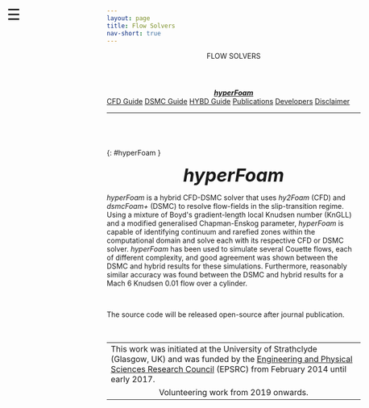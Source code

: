 ```yaml
---
layout: page
title: Flow Solvers
nav-short: true
---
```


<div id="mySidenav" class="sidenav">
  <a href="javascript:void(0)" class="closebtn" onclick="closeNav()"><i class='fa fa-times'></i></a>
  <header>FLOW SOLVERS</header>
  <a href="#"><center><b><i>hyperFoam</i></b></center></a>
  <a href="https://hystrath.github.io/guides/fleming/cfd/toc/">CFD Guide</a>
  <a href="https://hystrath.github.io/guides/fleming/dsmc/toc/">DSMC Guide</a>
  <a href="https://hystrath.github.io/guides/fleming/cfddsmc/toc/">HYBD Guide</a>
  <a href="https://hystrath.github.io/publications/hyperfoam/">Publications</a>
  <a href="https://hystrath.github.io/people/#cfd-dsmc-not-released-yet">Developers</a>
  <a href="https://hystrath.github.io/download/disclaimer/">Disclaimer</a>
</div>

<span style="position: fixed;font-size:30px;cursor:pointer; margin:0px; top:60px;left:30px;" onclick="reopenNav()">&#9776;</span>

<script>
function openNav() {
  document.getElementById("mySidenav").style.width = "210px";
  document.getElementById("mySidenav").style.transition = "0s";
}

function closeNav() {
  document.getElementById("mySidenav").style.width = "0px";
  localStorage.removeItem('show_sidenav');
}

function reopenNav() {
  document.getElementById("mySidenav").style.width = "210px";
  document.getElementById("mySidenav").style.transition = "0.5s";
  localStorage.setItem("show_sidenav", true);
}

if (localStorage.getItem("show_sidenav")) openNav()
</script>

---

###### &nbsp;
{: #hyperFoam }
<p align="center">
  <span style="font-size:36px"><i><strong>hyperFoam</strong></i></span>
</p>

_hyperFoam_ is a hybrid CFD-DSMC solver that uses _hy2Foam_ (CFD) and _dsmcFoam+_ (DSMC) to resolve flow-fields in the slip-transition regime. Using a mixture of Boyd's gradient-length local Knudsen number (KnGLL) and a modified generalised Chapman-Enskog parameter, _hyperFoam_ is capable of identifying continuum and rarefied zones within the computational domain and solve each with its respective CFD or DSMC solver. _hyperFoam_ has been used to simulate several Couette flows, each of different complexity, and good agreement was shown between the DSMC and hybrid results for these simulations. Furthermore, reasonably similar accuracy was found between the DSMC and hybrid results for a Mach 6 Knudsen 0.01 flow over a cylinder.

<br>

The source code will be released open-source after journal publication.

<br>

<table cellspacing="0" cellpadding="0">
<tr>
  <td>This work was initiated at the University of Strathclyde (Glasgow, UK) and was funded by the <a href="https://www.epsrc.ac.uk/">Engineering and Physical Sciences Research Council</a> (EPSRC) from February 2014 until early 2017.</td>
</tr>
<tr>
<td style="text-align:center"> Volunteering work from 2019 onwards.
</td>
</tr>
</table>
